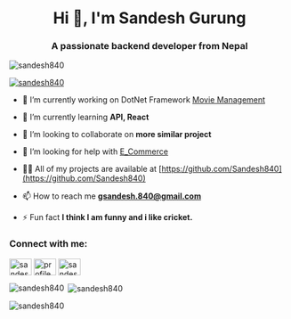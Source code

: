 <h1 align="center">Hi 👋, I'm Sandesh Gurung</h1>
<h3 align="center">A passionate backend developer from Nepal</h3>

<p align="left"> <img src="https://komarev.com/ghpvc/?username=sandesh840&label=Profile%20views&color=0e75b6&style=flat" alt="sandesh840" /> </p>

<p align="left"> <a href="https://github.com/ryo-ma/github-profile-trophy"><img src="https://github-profile-trophy.vercel.app/?username=sandesh840" alt="sandesh840" /></a> </p>

- 🔭 I’m currently working on DotNet Framework [Movie Management](https://github.com/Sandesh840/Movie_System.git)

- 🌱 I’m currently learning **API, React**

- 👯 I’m looking to collaborate on **more similar project**

- 🤝 I’m looking for help with [E_Commerce](https://github.com/Sandesh840/E_Commerce-test-.git)

- 👨‍💻 All of my projects are available at [https://github.com/Sandesh840](https://github.com/Sandesh840)

- 📫 How to reach me **gsandesh.840@gmail.com**

- ⚡ Fun fact **I think I am funny and i like cricket.**

<h3 align="left">Connect with me:</h3>
<p align="left">
<a href="https://linkedin.com/in/sandesh-gurung-3a29a9250" target="blank"><img align="center" src="https://raw.githubusercontent.com/rahuldkjain/github-profile-readme-generator/master/src/images/icons/Social/linked-in-alt.svg" alt="sandesh-gurung-3a29a9250" height="30" width="40" /></a>
<a href="https://fb.com/profile.php?id=100008344352882" target="blank"><img align="center" src="https://raw.githubusercontent.com/rahuldkjain/github-profile-readme-generator/master/src/images/icons/Social/facebook.svg" alt="profile.php?id=100008344352882" height="30" width="40" /></a>
<a href="https://instagram.com/sandesh.g007" target="blank"><img align="center" src="https://raw.githubusercontent.com/rahuldkjain/github-profile-readme-generator/master/src/images/icons/Social/instagram.svg" alt="sandesh.g007" height="30" width="40" /></a>
</p>

<p><img align="left" src="https://github-readme-stats.vercel.app/api/top-langs?username=sandesh840&show_icons=true&locale=en&layout=compact" alt="sandesh840" /></p>

<p>&nbsp;<img align="center" src="https://github-readme-stats.vercel.app/api?username=sandesh840&show_icons=true&locale=en" alt="sandesh840" /></p>

<p><img align="center" src="https://github-readme-streak-stats.herokuapp.com/?user=sandesh840&" alt="sandesh840" /></p>
